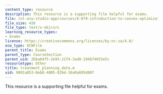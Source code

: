 ```yaml
---
content_type: resource
description: This resource is a supporting file helpful for exams.
file: /ol-ocw-studio-app/courses/6-079-introduction-to-convex-optimization-fall-2009/9801a8530eb84005826d16a0a695d88f_treatment_planning_data.m
file_size: 426
file_type: text/x-objcsrc
learning_resource_types:
- Exams
license: https://creativecommons.org/licenses/by-nc-sa/4.0/
ocw_type: OCWFile
parent_title: Exams
parent_type: CourseSection
parent_uid: 2bba04f5-2e93-21f4-3ad8-294bf4033e5c
resourcetype: Other
title: treatment_planning_data.m
uid: 9801a853-0eb8-4005-826d-16a0a695d88f
---
```

This resource is a supporting file helpful for exams.